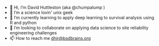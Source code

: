 - 👋 Hi, I’m David Huttleston (aka @chumpalump )
- 👀 I’m a science lovin' unix geek
- 🌱 I’m currently learning to apply deep learning to survival analysis using R and python
- 💞️ I’m looking to collaborate on applying data science to site reliability engineering challenges
- 📫 How to reach me dhjr@bsdbrains.org

<!---
chumpalump/chumpalump is a ✨ special ✨ repository because its `README.md` (this file) appears on your GitHub profile.
You can click the Preview link to take a look at your changes.
--->
